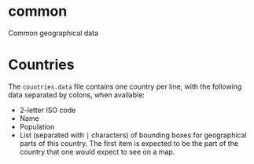 # common

Common geographical data

# Countries

The `countries.data` file contains one country per line, with the following data
separated by colons, when available:

* 2-letter ISO code
* Name
* Population
* List (separated with `|` characters) of bounding boxes for geographical parts
  of this country. The first item is expected to be the part of the country that
  one would expect to see on a map.
